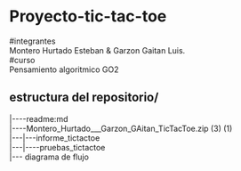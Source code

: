 # Proyecto-tic-tac-toe   
#integrantes   
Montero Hurtado Esteban & Garzon Gaitan Luis.  
#curso   
Pensamiento algoritmico GO2  
## estructura del repositorio/  

|----readme:md    
|----Montero_Hurtado___Garzon_GAitan_TicTacToe.zip (3) (1)     
|---|---informe_tictactoe     
|---|----pruebas_tictactoe    
|--- diagrama de flujo      
